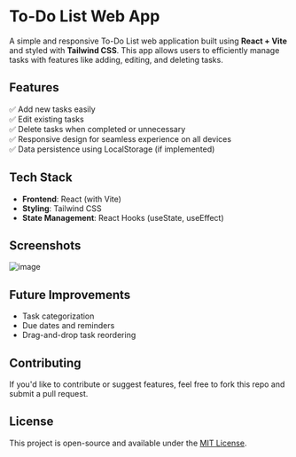 # **To-Do List Web App**  

A simple and responsive To-Do List web application built using **React + Vite** and styled with **Tailwind CSS**. This app allows users to efficiently manage tasks with features like adding, editing, and deleting tasks.  

## **Features**  
✅ Add new tasks easily  
✅ Edit existing tasks  
✅ Delete tasks when completed or unnecessary  
✅ Responsive design for seamless experience on all devices  
✅ Data persistence using LocalStorage (if implemented)  

## **Tech Stack**  
- **Frontend**: React (with Vite)  
- **Styling**: Tailwind CSS  
- **State Management**: React Hooks (useState, useEffect)  

## **Screenshots**  

![image](https://github.com/user-attachments/assets/b1a88436-989f-426e-a618-c47c330daded)


## **Future Improvements**  
- Task categorization  
- Due dates and reminders  
- Drag-and-drop task reordering  

## **Contributing**  
If you'd like to contribute or suggest features, feel free to fork this repo and submit a pull request.  

## **License**  
This project is open-source and available under the [MIT License](LICENSE).  

